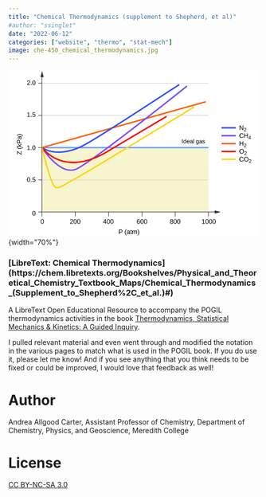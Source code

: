 ```yaml
---
title: "Chemical Thermodynamics (supplement to Shepherd, et al)"
#author: "ssinglet"
date: "2022-06-12"
categories: ["website", "thermo", "stat-mech"]
image: che-450_chemical_thermodynamics.jpg
---
```

![](che-450_chemical_thermodynamics.jpg){width="70%"}

<h3>[LibreText: Chemical Thermodynamics](https://chem.libretexts.org/Bookshelves/Physical_and_Theoretical_Chemistry_Textbook_Maps/Chemical_Thermodynamics_(Supplement_to_Shepherd%2C_et_al.)#)</h3>

A LibreText Open Educational Resource to accompany the POGIL thermodynamics activities in the book [Thermodynamics, Statistical Mechanics &amp; Kinetics: A Guided Inquiry](<https://pogil.org/curricular-materials/chemistry/thermodynamics-statistical-mechanics-and-kinetics-a-guided-inquiry>).

I pulled relevant material and even went through and modified the notation in the various pages to match what is used in the POGIL book. If you do use it, please let me know!  And if you see anything that you think needs to be fixed or could be improved, I would love that feedback as well!


# Author

Andrea Allgood Carter, Assistant Professor of Chemistry, Department of Chemistry, Physics, and Geoscience, Meredith College


# License

[CC BY-NC-SA 3.0](<http://creativecommons.org/licenses/by-nc-sa/3.0/us/>)

